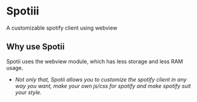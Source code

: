 # Spotiii
A customizable spotify client using webview

## Why use Spotii
Spotii uses the webview module, which has less storage and less RAM usage.
* *Not only that, Spotii allows you to customize the spotify client in any way you want, make your own js/css for spotify and make spotify suit your style.*
